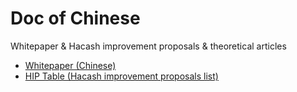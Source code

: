 # Doc of Chinese
Whitepaper & Hacash improvement proposals & theoretical articles



- [Whitepaper (Chinese)](https://github.com/hacash/doc-chinese/blob/main/whitepaper.md)
- [HIP Table (Hacash improvement proposals list)](https://github.com/hacash/paper/blob/master/HIP/HIP-table.md)




